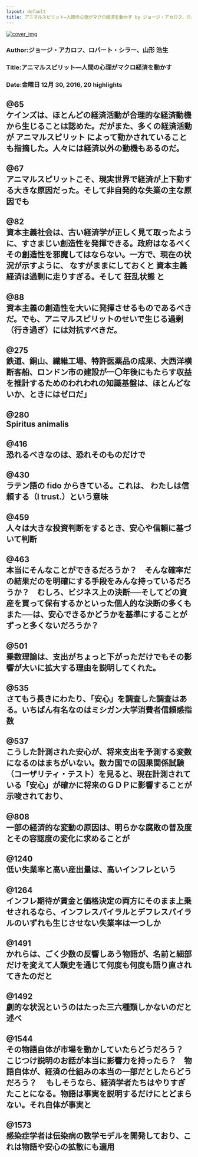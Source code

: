 ```yaml
---
layout: default
title: アニマルスピリット―人間の心理がマクロ経済を動かす by ジョージ・アカロフ、ロバート・シラー、山形 浩生
---
```


[![cover_img](http://images-jp.amazon.com/images/P/B00HSCB8DQ.09.MZZZZZZZ.jpg)](https://www.amazon.co.jp/dp/B00HSCB8DQ)  
### Author:ジョージ・アカロフ、ロバート・シラー、山形 浩生  
### Title:アニマルスピリット―人間の心理がマクロ経済を動かす  
### Date:金曜日 12月 30, 2016, 20 highlights
  
@65  
ケインズは、ほとんどの経済活動が合理的な経済動機から生じることは認めた。だがまた、多くの経済活動が アニマルスピリット によって動かされていることも指摘した。人々には経済以外の動機もあるのだ。  
----
  
@67  
アニマルスピリットこそ、現実世界で経済が上下動する大きな原因だった。そして非自発的な失業の主な原因でも  
----
  
@82  
資本主義社会は、古い経済学が正しく見て取ったように、すさまじい創造性を発揮できる。政府はなるべくその創造性を邪魔してはならない。一方で、現在の状況が示すように、 なすがままにしておくと 資本主義経済は過剰に走りすぎる。そして 狂乱状態 と  
----
  
@88  
資本主義の創造性を大いに発揮させるものであるべきだ。でも、アニマルスピリットのせいで生じる過剰（行き過ぎ）には対抗すべきだ。  
----
  
@275  
鉄道、銅山、繊維工場、特許医薬品の成果、大西洋横断客船、ロンドン市の建設が一〇年後にもたらす収益を推計するためのわれわれの知識基盤は、ほとんどないか、ときにはゼロだ」  
----
  
@280  
Spiritus animalis  
----
  
@416  
恐れるべきなのは、恐れそのものだけで  
----
  
@430  
ラテン語の fido からきている。これは、 わたしは信頼する（I trust.）という意味  
----
  
@459  
人々は大きな投資判断をするとき、安心や信頼に基づいて判断  
----
  
@463  
本当にそんなことができるだろうか？　そんな確率だの結果だのを明確にする手段をみんな持っているだろうか？　むしろ、ビジネス上の決断──そしてどの資産を買って保有するかといった個人的な決断の多くもまた──は、安心できるかどうかを基準にすることがずっと多くないだろうか？  
----
  
@501  
乗数理論は、支出がちょっと下がっただけでもその影響が大いに拡大する理由を説明してくれた。  
----
  
@535  
さてもう長きにわたり、「安心」を調査した調査はある。いちばん有名なのはミシガン大学消費者信頼感指数  
----
  
@537  
こうした計測された安心が、将来支出を予測する変数になるのはまちがいない。数カ国での因果関係試験（コーザリティ・テスト）を見ると、現在計測されている「安心」が確かに将来のＧＤＰに影響することが示唆されており、  
----
  
@808  
一部の経済的な変動の原因は、明らかな腐敗の普及度とその容認度の変化に求めることが  
----
  
@1240  
低い失業率と高い産出量は、高いインフレという  
----
  
@1264  
インフレ期待が賃金と価格決定の両方にそのまま上乗せされるなら、インフレスパイラルとデフレスパイラルのいずれも生じさせない失業率は一つしか  
----
  
@1491  
かれらは、ごく少数の反響しあう物語が、名前と細部だけを変えて人類史を通じて何度も何度も語り直されてきたのだと  
----
  
@1492  
劇的な状況というのはたった三六種類しかないのだと述べ  
----
  
@1544  
その物語自体が市場を動かしていたらどうだろう？　こじつけ説明のお話が本当に影響力を持ったら？　物語自体が、経済の仕組みの本当の一部だとしたらどうだろう？ 　もしそうなら、経済学者たちはやりすぎたことになる。物語は事実を説明するだけにとどまらない。それ自体が事実と  
----
  
@1573  
感染症学者は伝染病の数学モデルを開発しており、これは物語や安心の拡散にも適用  
----